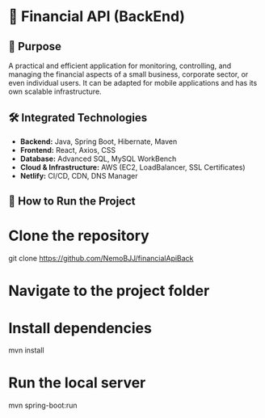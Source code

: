 # 🚀 Financial API (BackEnd)

## 🎯 Purpose
A practical and efficient application for monitoring, controlling, and managing the financial aspects
of a small business, corporate sector, or even individual users. It can be adapted for mobile 
applications and has its own scalable infrastructure.

## 🛠 Integrated Technologies
- **Backend:** Java, Spring Boot, Hibernate, Maven  
- **Frontend:** React, Axios, CSS  
- **Database:** Advanced SQL, MySQL WorkBench  
- **Cloud & Infrastructure:** AWS (EC2, LoadBalancer, SSL Certificates)  
- **Netlify:** CI/CD, CDN, DNS Manager  

## 🚀 How to Run the Project

# Clone the repository
git clone https://github.com/NemoBJJ/financialApiBack

# Navigate to the project folder

# Install dependencies 
mvn install

# Run the local server 
mvn spring-boot:run
